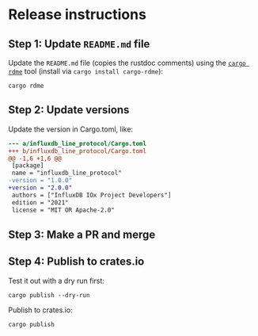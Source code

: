 # Release instructions

## Step 1: Update `README.md` file

Update the `README.md` file (copies the rustdoc comments) using the [`cargo rdme`](https://crates.io/crates/cargo-rdme) tool (install via `cargo install cargo-rdme`):

```shell
cargo rdme
```

## Step 2: Update versions
Update the version in Cargo.toml, like:

```diff
--- a/influxdb_line_protocol/Cargo.toml
+++ b/influxdb_line_protocol/Cargo.toml
@@ -1,6 +1,6 @@
 [package]
 name = "influxdb_line_protocol"
-version = "1.0.0"
+version = "2.0.0"
 authors = ["InfluxDB IOx Project Developers"]
 edition = "2021"
 license = "MIT OR Apache-2.0"
```

## Step 3: Make a PR and merge

## Step 4: Publish to crates.io

Test it out with a dry run first:
```shell
cargo publish --dry-run
```

Publish to crates.io:
```shell
cargo publish
```
